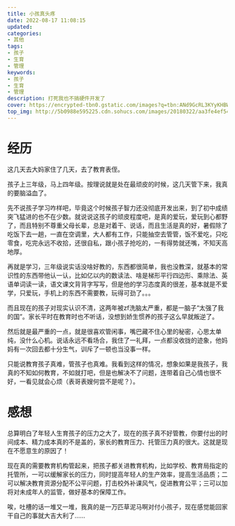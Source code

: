 ```yaml
---
title: 小孩真头疼
date: 2022-08-17 11:08:15
updated:
categories: 
- 其他
tags: 
- 孩子
- 生育
- 管理
keywords:
- 孩子
- 生育
- 管理
description: 打死我也不搞硬件开发了
cover: https://encrypted-tbn0.gstatic.com/images?q=tbn:ANd9GcRL3KYyKHBWjBviEtoaCcve2LKWu4t1t5hCg_y2kzcEc0ob_toM4MFWZLEIaEW2oz8jUaU&usqp=CAU
top_img: http://5b0988e595225.cdn.sohucs.com/images/20180322/aa3fe4ef54c34215974b1bd7b90a30c3.png
---
```


# 经历

这几天去大妈家住了几天，去了教育表侄。

孩子上三年级，马上四年级。按理说就是处在最顽皮的时候，这几天管下来，我真的要脑溢血了。

先不说孩子学习咋样吧，毕竟这个时候孩子智力还没彻底开发出来，到了初中成绩突飞猛进的也不在少数。就说说这孩子的顽皮程度吧，是真的爱玩，爱玩到心都野了，而且特别不尊重父母长辈，总是对着干、说话，而且生活是真的好，暑假除了吃饭下去一趟，一直在空调里，大人都有工作，只能抽空去管管，饭不爱吃，只吃零食，吃完永远不收拾，还很自私，跟小孩子抢吃的，一有得势就还嘴，不知天高地厚。

再就是学习，三年级说实话没啥好教的，东西都很简单，我也没教深，就基本的常识性的东西带他认一认，比如亿以内的数读法、啥是梯形平行四边形、乘除法、英语单词读一读，语文课文背背字写写，但是他的学习态度真的很差，基本就是不爱学，只爱玩，手机上的东西不需要教，玩得可劲了。。。

而且现在的孩子对现实认识不清，这两年被zf洗脑太严重，都是一脑子“太强了我的国”。家长平时在教育时也不听话，没想到娇生惯养的孩子这么早就叛逆了。

然后就是最严重的一点，就是很喜欢管闲事，嘴巴藏不住心里的秘密，心思太单纯，没什么心机。说话永远不看场合，我住了一礼拜，一点都没收拢的迹象，他妈妈有一次回去都十分生气，训斥了一顿也当没事一样。

只能说教育孩子真难，管孩子也真难。我看到这样的情况，想象如果是我孩子，我真的不知如何教育，不如就打吧，但是也解决不了问题，连带着自己心情也很不好，一看见就会心烦（表哥表嫂何尝不是呢？）。

# 感想

总算明白了年轻人生育孩子的压力之大了，现在的孩子真不好管教，你要付出的时间成本、精力成本真的不是盖的，家长的教育压力、托管压力真的很大。这就是现在不愿意生的原因了！

现在真的需要教育机构管起来，把孩子都关进教育机构，比如学校、教育局指定的托管所，一可以缓解家长的压力，同时提高年轻人的生产效率，提高生活品质；二可以解决教育资源分配不公平问题，打击校外补课风气，促进教育公平；三可以加将对未成年人的监管，做好基本的保障工作。

唉，吐槽的话一堆又一堆，我真的是一万匹草泥马啊对付小孩子，现在感觉能回家干自己的事就大吉大利了……